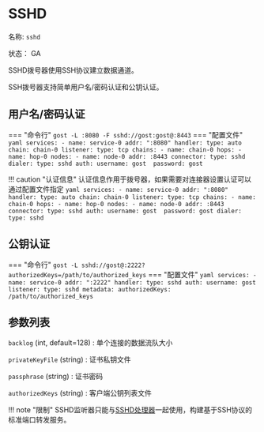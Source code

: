 # SSHD

名称: `sshd`

状态： GA

SSHD拨号器使用SSH协议建立数据通道。

SSH拨号器支持简单用户名/密码认证和公钥认证。

## 用户名/密码认证

=== "命令行"
    ```
	gost -L :8080 -F sshd://gost:gost@:8443
	```
=== "配置文件"
	```yaml
	services:
	- name: service-0
	  addr: ":8080"
	  handler:
		type: auto
		chain: chain-0
	  listener:
		type: tcp
	chains:
	- name: chain-0
	  hops:
	  - name: hop-0
		nodes:
		- name: node-0
		  addr: :8443
		  connector:
			type: sshd
		  dialer:
			type: sshd
			auth:
			  username: gost 
			  password: gost
	```

!!! caution "认证信息"
    认证信息作用于拨号器，如果需要对连接器设置认证可以通过配置文件指定
    ```yaml
    services:
	- name: service-0
	  addr: ":8080"
      handler:
        type: auto
        chain: chain-0
      listener:
        type: tcp
    chains:
    - name: chain-0
      hops:
      - name: hop-0
        nodes:
        - name: node-0
          addr: :8443
          connector:
            type: sshd
		    auth:
		      username: gost 
		      password: gost
          dialer:
            type: sshd
    ```

## 公钥认证

=== "命令行"
    ```
	gost -L sshd://gost@:2222?authorizedKeys=/path/to/authorized_keys
	```
=== "配置文件"
    ```yaml
	services:
	- name: service-0
	  addr: ":2222"
	  handler:
		type: sshd
		auth:
		  username: gost
	  listener:
		type: sshd
		metadata:
		  authorizedKeys: /path/to/authorized_keys
	```

## 参数列表

`backlog` (int, default=128)
:    单个连接的数据流队大小

`privateKeyFile` (string)
:    证书私钥文件

`passphrase` (string)
:    证书密码

`authorizedKeys` (string)
:    客户端公钥列表文件

!!! note "限制"
    SSHD监听器只能与[SSHD处理器](/reference/handlers/sshd/)一起使用，构建基于SSH协议的标准端口转发服务。